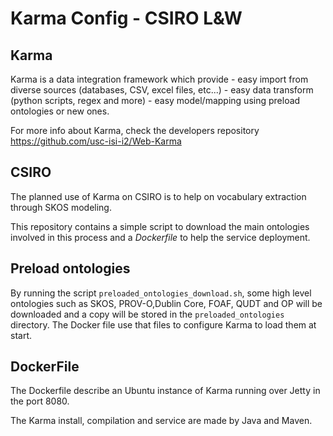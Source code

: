 Karma Config - CSIRO L&W
========================

Karma
-----

Karma is a data integration framework which provide
	- easy import from diverse sources (databases, CSV, excel files, etc...)
	- easy data transform (python scripts, regex and more)
	- easy model/mapping using preload ontologies or new ones.

For more info about Karma, check the developers repository https://github.com/usc-isi-i2/Web-Karma

CSIRO
-----

The planned use of Karma on CSIRO is to help on vocabulary extraction through SKOS modeling.

This repository contains a simple script to download the main ontologies involved in this process and a *Dockerfile* to help the service deployment.


Preload ontologies
------------------

By running the script ```preloaded_ontologies_download.sh```, some high level ontologies such as SKOS, PROV-O,Dublin Core, FOAF, QUDT and OP will be downloaded and a copy will be stored in the ```preloaded_ontologies``` directory. The Docker file use that files to configure Karma to load them at start.

DockerFile
----------

The Dockerfile describe an Ubuntu instance of Karma running over Jetty in the port 8080.

The Karma install, compilation and service are made by Java and Maven.
